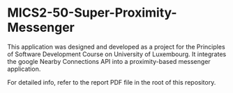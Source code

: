 # MICS2-50-Super-Proximity-Messenger

This application was designed and developed as a project for the Principles of Software Development Course on University of Luxembourg. 
It integrates the google Nearby Connections API into a proximity-based messenger application.

For detailed info, refer to the report PDF file in the root of this repository.

